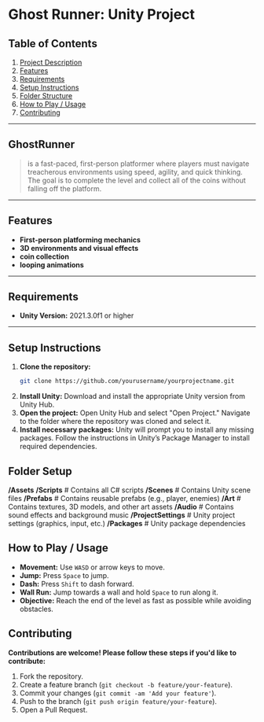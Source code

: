 # Ghost Runner: Unity Project

## Table of Contents

1. [Project Description](#project-description)
2. [Features](#features)
3. [Requirements](#requirements)
4. [Setup Instructions](#setup-instructions)
5. [Folder Structure](#folder-structure)
6. [How to Play / Usage](#how-to-play--usage)
7. [Contributing](#contributing)

---
## **GhostRunner**

> is a fast-paced, first-person platformer where players must navigate treacherous environments using speed, agility, and quick thinking. The goal is to complete the level and collect all of the coins without falling off the platform.

---

## Features

- **First-person platforming mechanics**
- **3D environments and visual effects**
- **coin collection**
- **looping animations**

---

## Requirements

- **Unity Version:** 2021.3.0f1 or higher

---

## Setup Instructions

1. **Clone the repository:**
   ```bash
   git clone https://github.com/yourusername/yourprojectname.git
2. **Install Unity:**
    Download and install the appropriate Unity version from Unity Hub.
3. **Open the project:**
    Open Unity Hub and select "Open Project."
    Navigate to the folder where the repository was cloned and select it.
4. **Install necessary packages:**
    Unity will prompt you to install any missing packages. Follow the instructions in Unity’s Package Manager to install required dependencies.

## Folder Setup

**/Assets**
    **/Scripts**               # Contains all C# scripts
    **/Scenes**               # Contains Unity scene files
    **/Prefabs**               # Contains reusable prefabs (e.g., player, enemies)
    **/Art**                   # Contains textures, 3D models, and other art assets
    **/Audio**                 # Contains sound effects and background music
**/ProjectSettings**           # Unity project settings (graphics, input, etc.)
**/Packages**                  # Unity package dependencies

## How to Play / Usage

- **Movement:** Use `WASD` or arrow keys to move.
- **Jump:** Press `Space` to jump.
- **Dash:** Press `Shift` to dash forward.
- **Wall Run:** Jump towards a wall and hold `Space` to run along it.
- **Objective:** Reach the end of the level as fast as possible while avoiding obstacles.

## Contributing

  **Contributions are welcome! Please follow these steps if you'd like to contribute:**

1. Fork the repository.
2. Create a feature branch (`git checkout -b feature/your-feature`).
3. Commit your changes (`git commit -am 'Add your feature'`).
4. Push to the branch (`git push origin feature/your-feature`).
5. Open a Pull Request.



